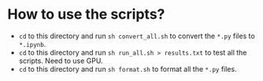 # How to use the scripts?

* `cd` to this directory and run `sh convert_all.sh` to convert the `*.py` files to `*.ipynb`.
* `cd` to this directory and run `sh run_all.sh > results.txt` to test all the scripts. Need to use GPU.
* `cd` to this directory and run `sh format.sh` to format all the `*.py` files.
